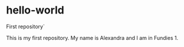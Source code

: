 # hello-world
First repository`

This is my first repository. My name is Alexandra and I am in Fundies 1.
